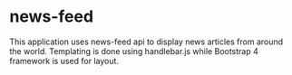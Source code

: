 # news-feed
This application uses news-feed api to display news articles from around the world. Templating is done using handlebar.js while Bootstrap 4 framework is used for layout.
